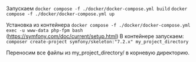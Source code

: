 Запускаем
`docker compose -f ./docker/docker-compose.yml build`
`docker compose -f ./docker/docker-compose.yml up`

Установка из контейнера
`docker compose -f ./docker/docker-compose.yml exec -u www-data php-fpm bash`
(https://symfony.com/doc/current/setup.html)
В контейнере запускаем:
`composer create-project symfony/skeleton:"7.2.x" my_project_directory`

Переносим все файлы из my_project_directory/ в корневую директорию.